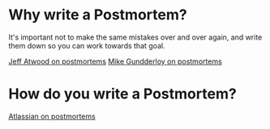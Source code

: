 # Why write a Postmortem?

It's important not to make the same mistakes over and over again, and write them down so you can work towards that goal.

[Jeff Atwood on postmortems](https://blog.codinghorror.com/the-project-postmortem/)
[Mike Gundderloy on postmortems](https://www.developer.com/design/article.php/3637441)

# How do you write a Postmortem?

[Atlassian on postmortems](https://www.atlassian.com/incident-management/handbook/postmortems#root-cause-with-dependencies)
